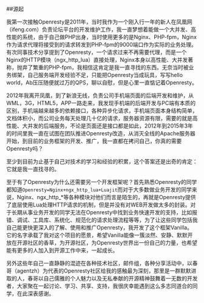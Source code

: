 ##源起

我第一次接触Openresty是2011年，当时我作为一个刚入行一年的新人在凤凰网（ifeng.com）负责论坛平台的开发维护工作，我一直梦想着能做一个大并发、高性能的系统，由于自己做PHP出身，当时使用更多的是Nginx、PHP-fpm，Nginx作为请求代理将接受到的请求转发到PHP-fpm的9000端口作为实际的业务处理。有次同事技术分享提到了Openresty，一个请求过来不再需要代理，而是一个Nginx的HTTP模块（ngx_http_lua）直接处理，Nginx本身以高性能、大并发著称，抛弃了繁重的PHP-fpm，我相信这肯定是我一直寻找的东西。无奈当时被业务绑架，自己服务端开发经验不足，只能把Openresty当成玩具，写写hello world，Ab压压随便就过万的QPS，聊以自慰，但是心里一直惦记着Openresty。

2012年我离开凤凰，到了新浪无线，负责公司手机端页面的后端开发和维护，从WML，3G，HTML5，APP一路走来，我发现手机端的后端开发与PC端有本质的区别，手机端越来越多的依赖接口，各种异步化请求，手机端页面本身结构简单，文档体积小，而公司业务每天处理几十亿的请求，服务器资源有限，需要的就是高性能、大并发的后端服务，不论是页面还是接口都是如此，2012年到2015年3年的时间里我一直在试图在团队推进Openresty改造，从消灭全线的Apache服务器开始，到目前的业务框架的开发、推广，我一直都在拷问自己，你真的需要Openresty吗？

至少到目前为止基于自己对技术的学习和经验的积累，这个答案还是出奇的肯定：它就是我一直找寻的。

至于有了Openresty为什么还需要另一个开发框架呢？首先熟悉Openresty的同学都知道```Openresty=Nginx+ngx_http_lua+Luajit```而对于大多数做业务开发的同学来说，Nginx、ngx_http_*等各种模块对他们而言是陌生的，再就是Openresty提供了底层使用Lua处理HTTP请求的机制，但是并没有对WEB开发做太多的封装。对于长期从事业务开发的同学无法在Openresty中找到业务快速开发的支持，比如报错、调试、工具库、系统化、规范化的请求处理流程等等，为了让这些同学包括我自己能更快更深入的了解、使用和推广Openresty，我开发了这个框架Vanilla。它的名字承载了我对这个项目的愿景，希望Vanilla能像一簇淡然、安静、默默开放在开源社区的香草，为开源社区，为Openresty世界出一份自己的力量，也希望能有更多的人加入到开源工作中来，一起成长。

另外这些年自己一直静静的混迹在各种技术社区，邮件组，各种分享活动中，以春哥（agentzh）为代表的Openresty社区给我的感触最为深刻，那里是一群默默进取的人，春哥以自己儒雅的个人魅力以及无私奉献的开源精神鼓舞着一无数的开发者，大家聚在一起讨论、学习、共享、支持，我很庆幸能遇到这么多志同道合的同学，在此深表感谢。